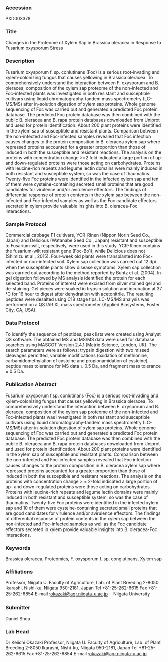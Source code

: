 ### Accession
PXD003378

### Title
Changes in the Proteome of Xylem Sap in Brassica oleracea in Response to Fusarium oxysporum Stress

### Description
Fusarium oxysporum f. sp. conlutinans (Foc) is a serious root-invading and xylem-colonizing fungus that causes yellowing in Brassica oleracea. To comprehensively understand the interaction between F. oxysporum and B. oleracea, composition of the xylem sap proteome of the non-infected and Foc-infected plants was investigated in both resistant and susceptible cultivars using liquid chromatography-tandem mass spectrometry (LC-MS/MS) after in-solution digestion of xylem sap proteins. Whole genome sequencing of Foc was carried out and generated a predicted Foc protein database. The predicted Foc protein database was then combined with the public B. oleracea and B. rapa protein databases downloaded from Uniprot and used for protein identification. About 200 plant proteins were identified in the xylem sap of susceptible and resistant plants. Comparison between the non-infected and Foc-infected samples revealed that Foc infection causes changes to the protein composition in B. oleracea xylem sap where repressed proteins accounted for a greater proportion than those of induced in both the susceptible and resistant reactions. The analysis on the proteins with concentration change >=2 fold indicated a large portion of up- and down-regulated proteins were those acting on carbohydrates. Proteins with leucine-rich repeats and legume lectin domains were mainly induced in both resistant and susceptible system, so was the case of thaumatins. Twenty-five Foc proteins were identified in the infected xylem sap and ten of them were cysteine-containing secreted small proteins that are good candidates for virulence and/or avirulence effectors. The findings of differential response of protein contents in the xylem sap between the non-infected and Foc-infected samples as well as the Foc candidate effectors secreted in xylem provide valuable insights into B. oleracea-Foc interactions.

### Sample Protocol
Commercial cabbage F1 cultivars, YCR-Rinen (Nippon Norin Seed Co., Japan) and Delicious (Watanabe Seed Co., Japan) resistant and susceptible to Fusarium-wilt, respectively, were used in this study. YCR-Rinen contains the fusarium-wilt resistant gene (Foc-Bo1), while Delicious does not (Shimizu et al., 2015). Four-week old plants were transplanted into Foc-infected or non-infected soil. Xylem sap collection was carried out 12 dpi when the susceptible plants show disease symptoms. Xylem sap collection was carried out according to the method reported by Buhtz et al. (2004). In-gel digestion followed by MS analysis identified the protein for each selected band. Proteins of interest were excised from silver stained gel and de-staining. Gel pieces were soaked in trypsin solution and incubation at 37 °C for 16 hour to digest after dehydration with acetonitrile. The resulting peptides were desalted using C18 stage tips. LC-MS/MS analysis was performed on a QSTAR XL mass spectrometer (Applied Biosystems, Foster City, CA, USA).

### Data Protocol
To identify the sequence of peptides, peak lists were created using Analyst QS software. The obtained MS and MS/MS data were used for database searches using MASCOT Version 2.4.1 (Matrix Science, London, UK). The search parameters were as follows: trypsin digestion with two missed cleavages permitted, variable modifications (oxidation of methionine, carbamidomethylation of cysteine and propionamidation of cysteine), peptide mass tolerance for MS data ± 0.5 Da, and fragment mass tolerance ± 0.5 Da.

### Publication Abstract
Fusarium oxysporum f.sp. conlutinans (Foc) is a serious root-invading and xylem-colonizing fungus that causes yellowing in Brassica oleracea. To comprehensively understand the interaction between F. oxysporum and B. oleracea, composition of the xylem sap proteome of the non-infected and Foc-infected plants was investigated in both resistant and susceptible cultivars using liquid chromatography-tandem mass spectrometry (LC-MS/MS) after in-solution digestion of xylem sap proteins. Whole genome sequencing of Foc was carried out and generated a predicted Foc protein database. The predicted Foc protein database was then combined with the public B. oleracea and B. rapa protein databases downloaded from Uniprot and used for protein identification. About 200 plant proteins were identified in the xylem sap of susceptible and resistant plants. Comparison between the non-infected and Foc-infected samples revealed that Foc infection causes changes to the protein composition in B. oleracea xylem sap where repressed proteins accounted for a greater proportion than those of induced in both the susceptible and resistant reactions. The analysis on the proteins with concentration change &gt; = 2-fold indicated a large portion of up- and down-regulated proteins were those acting on carbohydrates. Proteins with leucine-rich repeats and legume lectin domains were mainly induced in both resistant and susceptible system, so was the case of thaumatins. Twenty-five Foc proteins were identified in the infected xylem sap and 10 of them were cysteine-containing secreted small proteins that are good candidates for virulence and/or avirulence effectors. The findings of differential response of protein contents in the xylem sap between the non-infected and Foc-infected samples as well as the Foc candidate effectors secreted in xylem provide valuable insights into B. oleracea-Foc interactions.

### Keywords
Brassica oleracea, Proteomics, F. oxysporum f. sp. conglutinans, Xylem sap

### Affiliations
Professor, Niigata U. Faculty of Agriculture, Lab. of Plant Breeding 2-8050 Ikarashi, Nishi-ku, Niigata 950-2181, Japan Tel   +81-25-262-6615 Fax  +81-25-262-6854 E-mail :okazaki@agr.niigata-u.ac.jp　
Niigata University

### Submitter
Daniel Shea

### Lab Head
Dr Keiichi Okazaki
Professor, Niigata U. Faculty of Agriculture, Lab. of Plant Breeding 2-8050 Ikarashi, Nishi-ku, Niigata 950-2181, Japan Tel   +81-25-262-6615 Fax  +81-25-262-6854 E-mail :okazaki@agr.niigata-u.ac.jp　


